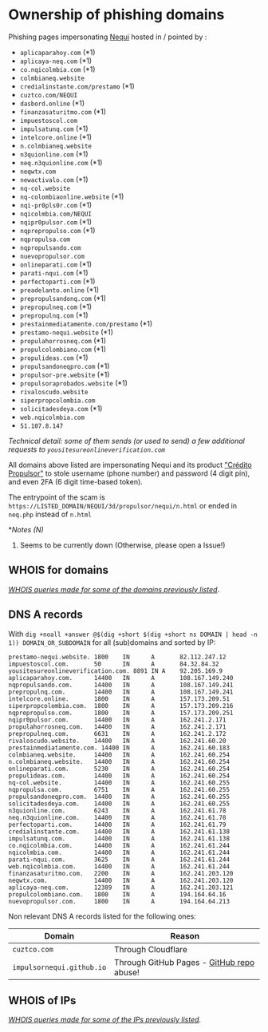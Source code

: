# Ownership of phishing domains

Phishing pages impersonating [Nequi](https://www.nequi.com.co) hosted in / pointed by :

- `aplicaparahoy.com` (*1)
- `aplicaya-neq.com` (*1)
- `co.nqicolmbia.com` (*1)
- `colmbianeq.website`
- `credialinstante.com/prestamo` (*1)
- `cuztco.com/NEQUI`
- `dasbord.online` (*1)
- `finanzasaturitmo.com` (*1)
- `impuestoscol.com`
- `impulsatunq.com` (*1)
- `intelcore.online` (*1)
- `n.colmbianeq.website`
- `n3quionline.com` (*1)
- `neq.n3quionline.com` (*1)
- `neqwtx.com`
- `newactivalo.com` (*1)
- `nq-col.website`
- `nq-colombiaonline.website` (*1)
- `nqi-pr0pls0r.com` (*1)
- `nqicolmbia.com/NEQUI`
- `nqipr0pulsor.com` (*1)
- `nqprepropulso.com` (*1)
- `nqpropulsa.com`
- `nqpropulsando.com`
- `nuevopropulsor.com`
- `onlineparati.com` (*1)
- `parati-nqui.com` (*1)
- `perfectoparti.com` (*1)
- `preadelanto.online` (*1)
- `prepropulsandonq.com` (*1)
- `prepropulneq.com` (*1)
- `prepropulnq.com` (*1)
- `prestainmediatamente.com/prestamo` (*1)
- `prestamo-nequi.website` (*1)
- `propulahorrosneq.com` (*1)
- `propulcolombiano.com` (*1)
- `propulideas.com` (*1)
- `propulsandoneqpro.com` (*1)
- `propulsor-pre.website` (*1)
- `propulsoraprobados.website` (*1)
- `rivaloscudo.website`
- `siperpropcolombia.com`
- `solicitadesdeya.com` (*1)
- `web.nqicolmbia.com`
- `51.107.8.147`

_Technical detail: some of them sends (or used to send) a few additional requests to `yousitesureonlineverification.com`_

All domains above listed are impersonating Nequi and its product ["Crédito Propulsor"](https://www.nequi.com.co/personas/credito/propulsor) to stole username (phone number) and password (4 digit pin), and even 2FA (6 digit time-based token).

The entrypoint of the scam is `https://LISTED_DOMAIN/NEQUI/3d/propulsor/nequi/n.html` or ended in `neq.php` instead of `n.html`

**Notes (*N)**

1. Seems to be currently down (Otherwise, please open a Issue!)

## WHOIS for domains

_[WHOIS queries made for some of the domains previously listed](logs/whois%20domain/README.md)_.


## DNS A records

With `dig +noall +answer @$(dig +short $(dig +short ns DOMAIN | head -n 1)) DOMAIN_OR_SUBDOMAIN` for all (sub)domains and sorted by IP:

```log
prestamo-nequi.website. 1800    IN      A       82.112.247.12
impuestoscol.com.       50      IN      A       84.32.84.32
yousitesureonlineverification.com. 8891 IN A    92.205.169.9
aplicaparahoy.com.      14400   IN      A       108.167.149.240
nqpropulsando.com.      14400   IN      A       108.167.149.241
prepropulnq.com.        14400   IN      A       108.167.149.241
intelcore.online.       1800    IN      A       157.173.209.51
siperpropcolombia.com.  1800    IN      A       157.173.209.216
nqprepropulso.com.      1800    IN      A       157.173.209.251
nqipr0pulsor.com.       14400   IN      A       162.241.2.171
propulahorrosneq.com.   14400   IN      A       162.241.2.171
prepropulneq.com.       6631    IN      A       162.241.2.172
rivaloscudo.website.    14400   IN      A       162.241.60.20
prestainmediatamente.com. 14400 IN      A       162.241.60.183
colmbianeq.website.     14400   IN      A       162.241.60.254
n.colmbianeq.website.   14400   IN      A       162.241.60.254
onlineparati.com.       5230    IN      A       162.241.60.254
propulideas.com.        14400   IN      A       162.241.60.254
nq-col.website.         14400   IN      A       162.241.60.255
nqpropulsa.com.         6751    IN      A       162.241.60.255
propulsandoneqpro.com.  14400   IN      A       162.241.60.255
solicitadesdeya.com.    14400   IN      A       162.241.60.255
n3quionline.com.        6243    IN      A       162.241.61.78
neq.n3quionline.com.    14400   IN      A       162.241.61.78
perfectoparti.com.      14400   IN      A       162.241.61.79
credialinstante.com.    14400   IN      A       162.241.61.138
impulsatunq.com.        14400   IN      A       162.241.61.138
co.nqicolmbia.com.      14400   IN      A       162.241.61.244
nqicolmbia.com.         14400   IN      A       162.241.61.244
parati-nqui.com.        3625    IN      A       162.241.61.244
web.nqicolmbia.com.     14400   IN      A       162.241.61.244
finanzasaturitmo.com.   2200    IN      A       162.241.203.120
neqwtx.com.             14400   IN      A       162.241.203.120
aplicaya-neq.com.       12389   IN      A       162.241.203.121
propulcolombiano.com.   1800    IN      A       194.164.64.16
nuevopropulsor.com.     1800    IN      A       194.164.64.213
```

Non relevant DNS A records listed for the following ones:

|           Domain          |       Reason         |
|            ---            |         ---          |
| `cuztco.com`              | Through Cloudflare   |
| `impulsornequi.github.io` | Through GitHub Pages - [GitHub repo](https://github.com/impulsornequi/impulsornequi.github.io) abuse! |

## WHOIS of IPs

_[WHOIS queries made for some of the IPs previously listed](logs/whois%20ip/README.md)_.
